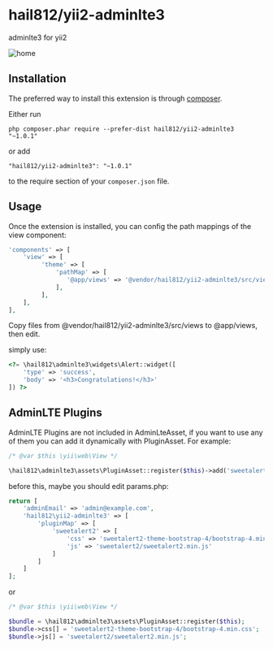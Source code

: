 hail812/yii2-adminlte3
======================
adminlte3 for yii2

![home](https://user-images.githubusercontent.com/3158261/80058324-8d751480-855b-11ea-87f5-3d682f787210.png)

Installation
------------

The preferred way to install this extension is through [composer](http://getcomposer.org/download/).

Either run

```
php composer.phar require --prefer-dist hail812/yii2-adminlte3 "~1.0.1"
```

or add

```
"hail812/yii2-adminlte3": "~1.0.1"
```

to the require section of your `composer.json` file.


Usage
-----

Once the extension is installed, you can config the path mappings of the view component:

```php
'components' => [
    'view' => [
         'theme' => [
             'pathMap' => [
                '@app/views' => '@vendor/hail812/yii2-adminlte3/src/views'
             ],
         ],
    ],
],
```

Copy files from @vendor/hail812/yii2-adminlte3/src/views to @app/views, then edit.

simply use:

```php
<?= \hail812\adminlte3\widgets\Alert::widget([
    'type' => 'success',
    'body' => '<h3>Congratulations!</h3>'
]) ?>
```

AdminLTE Plugins
----------------
AdminLTE Plugins are not included in AdminLteAsset, if you want to use any of them you can add it dynamically with PluginAsset.
For example:

```php
/* @var $this \yii\web\View */

\hail812\adminlte3\assets\PluginAsset::register($this)->add('sweetalert2');
```

before this, maybe you should edit params.php:

```php
return [
    'adminEmail' => 'admin@example.com',
    'hail812\yii2-adminlte3' => [
        'pluginMap' => [
            'sweetalert2' => [
                'css' => 'sweetalert2-theme-bootstrap-4/bootstrap-4.min.css',
                'js' => 'sweetalert2/sweetalert2.min.js'
            ]
        ]
    ]
];
```

or

```php
/* @var $this \yii\web\View */

$bundle = \hail812\adminlte3\assets\PluginAsset::register($this);
$bundle->css[] = 'sweetalert2-theme-bootstrap-4/bootstrap-4.min.css';
$bundle->js[] = 'sweetalert2/sweetalert2.min.js';
```